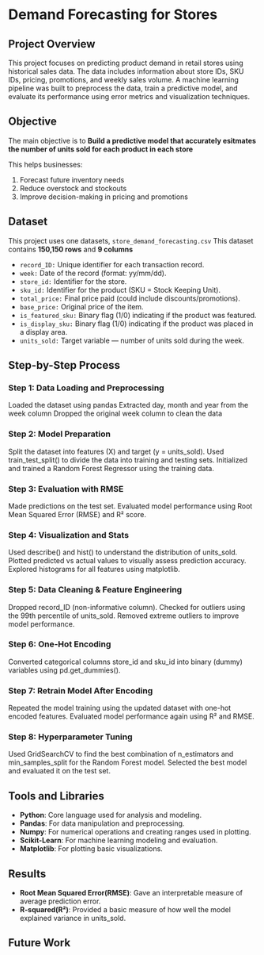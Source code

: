 # Demand Forecasting for Stores

## Project Overview
This project focuses on predicting product demand in retail stores using historical sales data. The data includes information about store IDs, SKU IDs, pricing, promotions, and weekly sales volume. A machine learning pipeline was built to preprocess the data, train a predictive model, and evaluate its performance using error metrics and visualization techniques.

## Objective
The main objective is to **Build a predictive model that accurately esitmates the number of units sold for each product in each store**

This helps businesses:
1. Forecast future inventory needs
2. Reduce overstock and stockouts 
3. Improve decision-making in pricing and promotions 

## Dataset
This project uses one datasets, `store_demand_forecasting.csv`
This dataset contains **150,150 rows** and **9 columns** 

- `record_ID:` Unique identifier for each transaction record.
- `week:` Date of the record (format: yy/mm/dd).
- `store_id:` Identifier for the store.
- `sku_id:`  Identifier for the product (SKU = Stock Keeping Unit).
- `total_price:`  Final price paid (could include discounts/promotions).
- `base_price:` Original price of the item.
- `is_featured_sku:` Binary flag (1/0) indicating if the product was featured.
- `is_display_sku:` Binary flag (1/0) indicating if the product was placed in a display area.
- `units_sold:` Target variable — number of units sold during the week.

## Step-by-Step Process

### **Step 1: Data Loading and Preprocessing**
Loaded the dataset using pandas
Extracted day, month and year from the week column
Dropped the original week column to clean the data

### **Step 2: Model Preparation**
Split the dataset into features (X) and target (y = units_sold).
Used train_test_split() to divide the data into training and testing sets.
Initialized and trained a Random Forest Regressor using the training data.

### **Step 3: Evaluation with RMSE**
Made predictions on the test set.
Evaluated model performance using Root Mean Squared Error (RMSE) and R² score.

### **Step 4: Visualization and Stats**
Used describe() and hist() to understand the distribution of units_sold.
Plotted predicted vs actual values to visually assess prediction accuracy.
Explored histograms for all features using matplotlib.

### **Step 5: Data Cleaning & Feature Engineering**
Dropped record_ID (non-informative column).
Checked for outliers using the 99th percentile of units_sold.
Removed extreme outliers to improve model performance.

### **Step 6: One-Hot Encoding**
Converted categorical columns store_id and sku_id into binary (dummy) variables using pd.get_dummies().

### **Step 7: Retrain Model After Encoding**
Repeated the model training using the updated dataset with one-hot encoded features.
Evaluated model performance again using R² and RMSE.

### **Step 8: Hyperparameter Tuning**
Used GridSearchCV to find the best combination of n_estimators and min_samples_split for the Random Forest model.
Selected the best model and evaluated it on the test set.


## Tools and Libraries
- **Python**: Core language used for analysis and modeling.
- **Pandas**: For data manipulation and preprocessing.
- **Numpy**:  For numerical operations and creating ranges used in plotting.
- **Scikit-Learn**: For machine learning modeling and evaluation.
- **Matplotlib**: For plotting basic visualizations.

## Results
- **Root Mean Squared Error(RMSE)**: Gave an interpretable measure of average prediction error.
- **R-squared(R²)**: Provided a basic measure of how well the model explained variance in units_sold.
## Future Work
